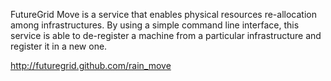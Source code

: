 FutureGrid Move is a service that enables physical resources re-allocation among infrastructures. By using a simple command line interface,
this service is able to de-register a machine from a particular infrastructure and register it in a new one.


http://futuregrid.github.com/rain_move